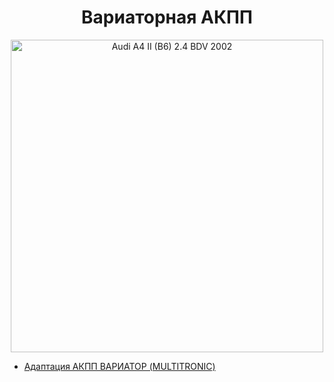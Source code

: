 <h1 align="center">Вариаторная АКПП</h1>
<p align="center">
  <a href="https://github.com/uran1980/audi-a4-bdv/blob/master/cvt/README.md">
    <img  width="500px"
          alt="Audi A4 II (B6) 2.4 BDV 2002"
          src="https://cloud.githubusercontent.com/assets/1616795/8932866/05262788-3540-11e5-9c44-83b108009e1c.jpg" />
  </a>
</p>

* [Адаптация АКПП ВАРИАТОР (MULTITRONIC)](https://github.com/uran1980/audi-a4-bdv/blob/master/cvt/adaptation.md)
